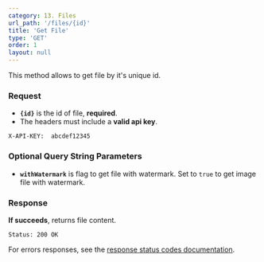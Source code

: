 ```yaml
---
category: 13. Files
url_path: '/files/{id}'
title: 'Get File'
type: 'GET'
order: 1
layout: null
---
```


This method allows to get file by it's unique id.

### Request

* **`{id}`** is the id of file, **required**.
* The headers must include a **valid api key**.

```X-API-KEY:  abcdef12345```

### Optional Query String Parameters
* **`withWatermark`** is flag to get file with watermark. Set to `true` to get image file with watermark.

### Response

**If succeeds**, returns file content.

```Status: 200 OK```


For errors responses, see the [response status codes documentation](#/response-status-codes).

